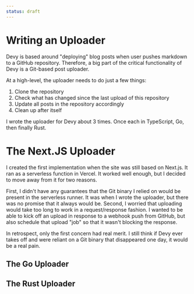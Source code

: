 ```yaml
---
status: draft
---
```


# Writing an Uploader

Devy is based around "deploying" blog posts when user pushes markdown to a GitHub repository. Therefore, a big part of the critical functionality of Devy is a Git-based post uploader.

At a high-level, the uploader needs to do just a few things:

1. Clone the repository
2. Check what has changed since the last upload of this repository
3. Update all posts in the repository accordingly
4. Clean up after itself

I wrote the uploader for Devy about 3 times. Once each in TypeScript, Go, then finally Rust.

# The Next.JS Uploader

I created the first implementation when the site was still based on Next.js. It ran as a serverless function in Vercel. It worked well enough, but I decided to move away from it for two reasons.

First, I didn't have any guarantees that the Git binary I relied on would be present in the serverless runner. It was when I wrote the uploader, but there was no promise that it always would be. Second, I worried that uploading would take too long to work in a request/response fashion. I wanted to be able to kick off an upload in response to a webhook push from GitHub, but also schedule that upload "job" so that it wasn't blocking the response.

In retrospect, only the first concern had real merit. I still think if Devy ever takes off and were reliant on a Git binary that disappeared one day, it would be a real pain.

## The Go Uploader

## The Rust Uploader
